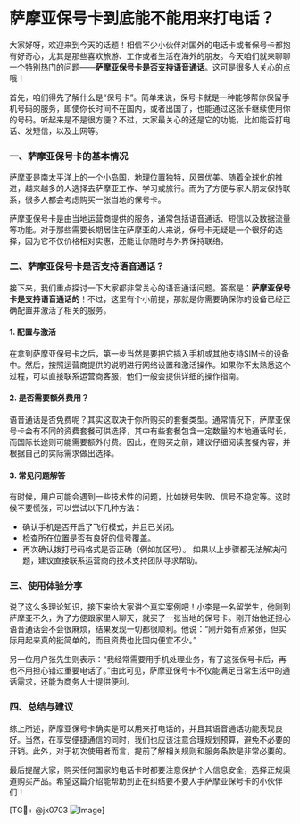 # 萨摩亚保号卡到底能不能用来打电话？

大家好呀，欢迎来到今天的话题！相信不少小伙伴对国外的电话卡或者保号卡都抱有好奇心，尤其是那些喜欢旅游、工作或者生活在海外的朋友。今天咱们就来聊聊一个特别热门的问题——**萨摩亚保号卡是否支持语音通话**。这可是很多人关心的点哦！

首先，咱们得先了解什么是“保号卡”。简单来说，保号卡就是一种能够帮你保留手机号码的服务，即使你长时间不在国内，或者出国了，也能通过这张卡继续使用你的号码。听起来是不是很方便？不过，大家最关心的还是它的功能，比如能否打电话、发短信，以及上网等。

### 一、萨摩亚保号卡的基本情况

萨摩亚是南太平洋上的一个小岛国，地理位置独特，风景优美。随着全球化的推进，越来越多的人选择去萨摩亚工作、学习或旅行。而为了方便与家人朋友保持联系，很多人都会考虑购买一张当地的保号卡。

萨摩亚保号卡是由当地运营商提供的服务，通常包括语音通话、短信以及数据流量等功能。对于那些需要长期居住在萨摩亚的人来说，保号卡无疑是一个很好的选择，因为它不仅价格相对实惠，还能让你随时与外界保持联络。

### 二、萨摩亚保号卡是否支持语音通话？

接下来，我们重点探讨一下大家都非常关心的语音通话问题。答案是：**萨摩亚保号卡是支持语音通话的**！不过，这里有个小前提，那就是你需要确保你的设备已经正确配置并激活了相关的服务。

#### 1. 配置与激活
在拿到萨摩亚保号卡之后，第一步当然是要把它插入手机或其他支持SIM卡的设备中。然后，按照运营商提供的说明进行网络设置和激活操作。如果你不太熟悉这个过程，可以直接联系运营商客服，他们一般会提供详细的操作指南。

#### 2. 是否需要额外费用？
语音通话是否免费呢？其实这取决于你所购买的套餐类型。通常情况下，萨摩亚保号卡会有不同的资费套餐可供选择，其中有些套餐包含一定数量的本地通话时长，而国际长途则可能需要额外付费。因此，在购买之前，建议仔细阅读套餐内容，并根据自己的实际需求做出选择。

#### 3. 常见问题解答
有时候，用户可能会遇到一些技术性的问题，比如拨号失败、信号不稳定等。这时候不要慌张，可以尝试以下几种方法：
- 确认手机是否开启了飞行模式，并且已关闭。
- 检查所在位置是否有良好的信号覆盖。
- 再次确认拨打号码格式是否正确（例如加区号）。
如果以上步骤都无法解决问题，建议直接联系运营商的技术支持团队寻求帮助。

### 三、使用体验分享

说了这么多理论知识，接下来给大家讲个真实案例吧！小李是一名留学生，他刚到萨摩亚不久，为了方便跟家里人聊天，就买了一张当地的保号卡。刚开始他还担心语音通话会不会很麻烦，结果发现一切都很顺利。他说：“刚开始有点紧张，但实际用起来真的挺简单的，而且资费也比国内便宜不少。”

另一位用户张先生则表示：“我经常需要用手机处理业务，有了这张保号卡后，再也不用担心错过重要电话了。”由此可见，萨摩亚保号卡不仅能满足日常生活中的通话需求，还能为商务人士提供便利。

### 四、总结与建议

综上所述，萨摩亚保号卡确实是可以用来打电话的，并且其语音通话功能表现良好。当然，在享受便捷通信的同时，我们也应该注意合理规划预算，避免不必要的开销。此外，对于初次使用者而言，提前了解相关规则和服务条款是非常必要的。

最后提醒大家，购买任何国家的电话卡时都要注意保护个人信息安全，选择正规渠道购买产品。希望这篇介绍能帮助到正在纠结要不要入手萨摩亚保号卡的小伙伴们！

[TG💪+ @jx0703 ![Image](https://github.com/user-attachments/assets/dbca1d08-cadb-493c-b0ec-ad6f7a83f270)]